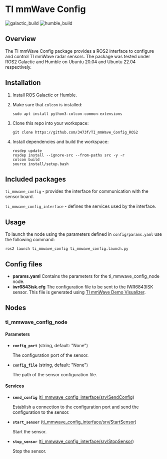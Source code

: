# TI mmWave Config

![galactic_build](https://github.com/3473f/TI_mmWave_Config_ROS2/actions/workflows/galactic_build.yaml/badge.svg)
![humble_build](https://github.com/3473f/TI_mmWave_Config_ROS2/actions/workflows/humble_build.yaml/badge.svg)

## Overview

The TI mmWave Config package provides a ROS2 interface to configure and control TI mmWave radar sensors. The package was tested under ROS2 Galactic and Humble on Ubuntu 20.04 and Ubuntu 22.04 respectively.

## Installation
1. Install ROS Galactic or Humble.
2. Make sure that `colcon` is installed:

    ```
    sudo apt install python3-colcon-common-extensions
    ```

3. Clone this repo into your workspace:

    ```
    git clone https://github.com/3473f/TI_mmWave_Config_ROS2
    ```

4. Install dependencies and build the workspace:

    ```
    rosdep update
    rosdep install --ignore-src --from-paths src -y -r
    colcon build
    source install/setup.bash
    ```

## Included packages

`ti_mmwave_config` - provides the interface for communication with the sensor board.

`ti_mmwave_config_interface` - defines the services used by the interface.

## Usage
To launch the node using the parameters defined in `config/params.yaml` use the following command:

```
ros2 launch ti_mmwave_config ti_mmwave_config.launch.py
```

## Config files
 - **params.yaml** Contains the parameters for the ti_mmwave_config_node node.
 - **iwr6843isk.cfg** The configuration file to be sent to the IWR6843ISK sensor. This file is generated using [TI mmWave Demo Visualizer](https://dev.ti.com/gallery/view/mmwave/mmWave_Demo_Visualizer/ver/3.6.0/).
 
## Nodes
### ti_mmwave_config_node

#### Parameters
- **`config_port`** (string, default: "None")
    
    The configuration port of the sensor.
- **`config_file`** (string, default: "None")
    
    The path of the sensor configuration file.
#### Services
- **`send_config`** ([ti_mmwave_config_interface/srv/SendConfig](https://github.com/3473f/TI_mmWave_Config_ROS2/blob/main/ti_mmwave_config_interface/srv/SendConfig.srv))

    Establish a connection to the configuration port and send the configuration to the sensor.

- **`start_sensor`** ([ti_mmwave_config_interface/srv/StartSensor](https://github.com/3473f/TI_mmWave_Config_ROS2/blob/main/ti_mmwave_config_interface/srv/StartSensor.srv))

    Start the sensor.

- **`stop_sensor`** ([ti_mmwave_config_interface/srv/StopSensor](https://github.com/3473f/TI_mmWave_Config_ROS2/blob/main/ti_mmwave_config_interface/srv/StopSensor.srv))

    Stop the sensor.
